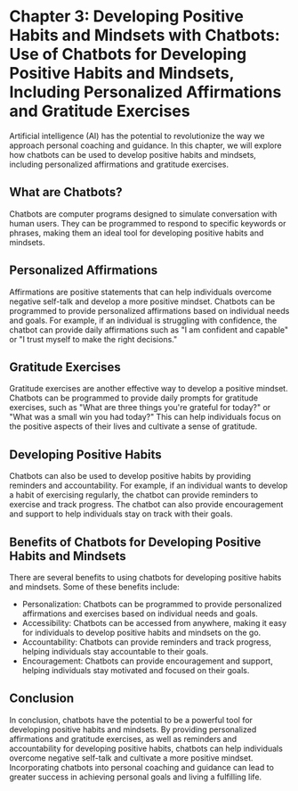 Chapter 3: Developing Positive Habits and Mindsets with Chatbots: Use of Chatbots for Developing Positive Habits and Mindsets, Including Personalized Affirmations and Gratitude Exercises
==========================================================================================================================================================================================

Artificial intelligence (AI) has the potential to revolutionize the way we approach personal coaching and guidance. In this chapter, we will explore how chatbots can be used to develop positive habits and mindsets, including personalized affirmations and gratitude exercises.

What are Chatbots?
------------------

Chatbots are computer programs designed to simulate conversation with human users. They can be programmed to respond to specific keywords or phrases, making them an ideal tool for developing positive habits and mindsets.

Personalized Affirmations
-------------------------

Affirmations are positive statements that can help individuals overcome negative self-talk and develop a more positive mindset. Chatbots can be programmed to provide personalized affirmations based on individual needs and goals. For example, if an individual is struggling with confidence, the chatbot can provide daily affirmations such as "I am confident and capable" or "I trust myself to make the right decisions."

Gratitude Exercises
-------------------

Gratitude exercises are another effective way to develop a positive mindset. Chatbots can be programmed to provide daily prompts for gratitude exercises, such as "What are three things you're grateful for today?" or "What was a small win you had today?" This can help individuals focus on the positive aspects of their lives and cultivate a sense of gratitude.

Developing Positive Habits
--------------------------

Chatbots can also be used to develop positive habits by providing reminders and accountability. For example, if an individual wants to develop a habit of exercising regularly, the chatbot can provide reminders to exercise and track progress. The chatbot can also provide encouragement and support to help individuals stay on track with their goals.

Benefits of Chatbots for Developing Positive Habits and Mindsets
----------------------------------------------------------------

There are several benefits to using chatbots for developing positive habits and mindsets. Some of these benefits include:

* Personalization: Chatbots can be programmed to provide personalized affirmations and exercises based on individual needs and goals.
* Accessibility: Chatbots can be accessed from anywhere, making it easy for individuals to develop positive habits and mindsets on the go.
* Accountability: Chatbots can provide reminders and track progress, helping individuals stay accountable to their goals.
* Encouragement: Chatbots can provide encouragement and support, helping individuals stay motivated and focused on their goals.

Conclusion
----------

In conclusion, chatbots have the potential to be a powerful tool for developing positive habits and mindsets. By providing personalized affirmations and gratitude exercises, as well as reminders and accountability for developing positive habits, chatbots can help individuals overcome negative self-talk and cultivate a more positive mindset. Incorporating chatbots into personal coaching and guidance can lead to greater success in achieving personal goals and living a fulfilling life.
